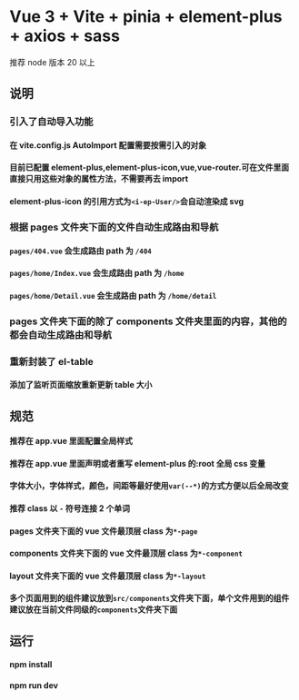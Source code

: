 # Vue 3 + Vite + pinia + element-plus + axios + sass

推荐 node 版本 20 以上<br/>

## 说明

### 引入了自动导入功能

#### 在 vite.config.js AutoImport 配置需要按需引入的对象

#### 目前已配置 element-plus,element-plus-icon,vue,vue-router.可在文件里面直接只用这些对象的属性方法，不需要再去 import

#### element-plus-icon 的引用方式为`<i-ep-User/>`会自动渲染成 svg

### 根据 pages 文件夹下面的文件自动生成路由和导航

#### `pages/404.vue` 会生成路由 path 为 `/404`

#### `pages/home/Index.vue` 会生成路由 path 为 `/home`

#### `pages/home/Detail.vue` 会生成路由 path 为 `/home/detail`

### pages 文件夹下面的除了 components 文件夹里面的内容，其他的都会自动生成路由和导航

### 重新封装了 el-table

#### 添加了监听页面缩放重新更新 table 大小

## 规范

#### 推荐在 app.vue 里面配置全局样式

#### 推荐在 app.vue 里面声明或者重写 element-plus 的:root 全局 css 变量

#### 字体大小，字体样式，颜色，间距等最好使用`var(--*)`的方式方便以后全局改变

#### 推荐 class 以 `-` 符号连接 2 个单词

#### pages 文件夹下面的 vue 文件最顶层 class 为`*-page`

#### components 文件夹下面的 vue 文件最顶层 class 为`*-component`

#### layout 文件夹下面的 vue 文件最顶层 class 为`*-layout`

#### 多个页面用到的组件建议放到`src/components`文件夹下面，单个文件用到的组件建议放在当前文件同级的`components`文件夹下面

## 运行

#### npm install

#### npm run dev
